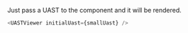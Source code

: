 Just pass a UAST to the component and it will be rendered.

```js
<UASTViewer initialUast={smallUast} />
```
